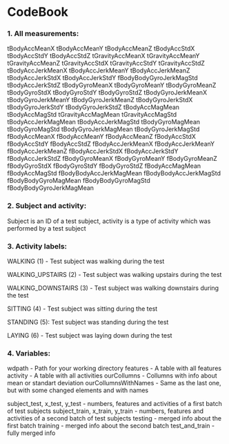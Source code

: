 # CodeBook

### 1. All measurements: 
tBodyAccMeanX tBodyAccMeanY 
tBodyAccMeanZ tBodyAccStdX 
tBodyAccStdY tBodyAccStdZ 
tGravityAccMeanX tGravityAccMeanY 
tGravityAccMeanZ tGravityAccStdX 
tGravityAccStdY tGravityAccStdZ 
tBodyAccJerkMeanX tBodyAccJerkMeanY 
tBodyAccJerkMeanZ tBodyAccJerkStdX 
tBodyAccJerkStdY fBodyBodyGyroJerkMagStd
tBodyAccJerkStdZ tBodyGyroMeanX 
tBodyGyroMeanY tBodyGyroMeanZ 
tBodyGyroStdX tBodyGyroStdY 
tBodyGyroStdZ tBodyGyroJerkMeanX 
tBodyGyroJerkMeanY tBodyGyroJerkMeanZ 
tBodyGyroJerkStdX tBodyGyroJerkStdY 
tBodyGyroJerkStdZ tBodyAccMagMean 
tBodyAccMagStd tGravityAccMagMean 
tGravityAccMagStd tBodyAccJerkMagMean 
tBodyAccJerkMagStd tBodyGyroMagMean 
tBodyGyroMagStd tBodyGyroJerkMagMean 
tBodyGyroJerkMagStd fBodyAccMeanX 
fBodyAccMeanY fBodyAccMeanZ 
fBodyAccStdX fBodyAccStdY 
fBodyAccStdZ fBodyAccJerkMeanX 
fBodyAccJerkMeanY fBodyAccJerkMeanZ 
fBodyAccJerkStdX fBodyAccJerkStdY 
fBodyAccJerkStdZ fBodyGyroMeanX 
fBodyGyroMeanY fBodyGyroMeanZ 
fBodyGyroStdX fBodyGyroStdY 
fBodyGyroStdZ fBodyAccMagMean 
fBodyAccMagStd fBodyBodyAccJerkMagMean 
fBodyBodyAccJerkMagStd fBodyBodyGyroMagMean 
fBodyBodyGyroMagStd fBodyBodyGyroJerkMagMean

### 2. Subject and activity:
Subject is an ID of a test subject, activity is a type of activity which was performed by a test subject

### 3. Activity labels:
WALKING (1) - Test subject was walking during the test

WALKING_UPSTAIRS (2) - Test subject was walking upstairs during the test

WALKING_DOWNSTAIRS (3) - Test subject was walking downstairs during the test

SITTING (4) - Test subject was sitting during the test

STANDING (5): Test subject was standing during the test

LAYING (6) - Test subject was laying down during the test

### 4. Variables:
wdpath - Path for your working directory
features - A table with all features
activity - A table with all activities
ourCollumns - Collumns with info about mean or standart deviation
ourCollumnsWithNames - Same as the last one, but with some changed elements and with names

subject_test, x_test, y_test - numbers, features and activities of a first batch of test subjects
subject_train, x_train, y_train - numbers, features and activities of a second batch of test subjects
testing - merged info about the first batch
training - merged info about the second batch
test_and_train - fully merged info
